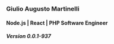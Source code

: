 
### Giulio Augusto Martinelli
#### Node.js | React | PHP Software Engineer
##### Version 0.0.1-937
